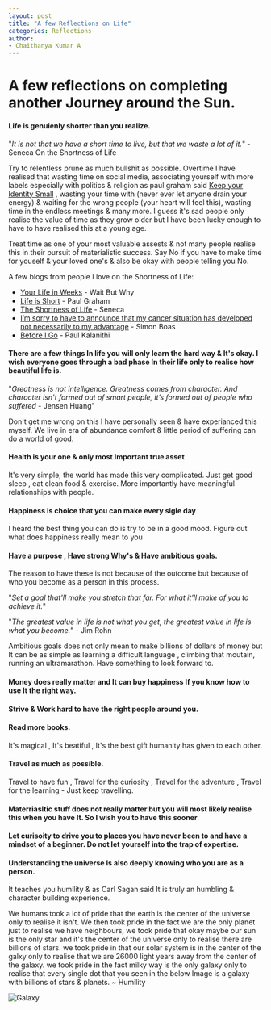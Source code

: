 ```yaml
---
layout: post
title: "A few Reflections on Life"
categories: Reflections
author:
- Chaithanya Kumar A
---
```


# A few reflections on completing another Journey around the Sun. 

#### Life is genuienly shorter than you realize. 

"*It is not that we have a short time to live, but that we waste a lot of it.*" - Seneca On the Shortness of Life

Try to relentless prune as much bullshit as possible. Overtime I have realised that wasting time on social media, associating yourself with more labels especially with politics & religion as paul graham said [Keep your Identity Small](https://www.paulgraham.com/identity.html) , wasting your time with (never ever let anyone drain your energy) & waiting for the wrong people (your heart will feel this), wasting time in the endless meetings & many more. I guess it's sad people only realise the value of time as they grow older but I have been lucky enough to have to have realised this at a young age. 

Treat time as one of your most valuable assests & not many people realise this in their pursuit of materialistic success. Say No if you have to make time for youself & your loved one's & also be okay with people telling you No. 

A few blogs from people I love on the Shortness of Life:

- [Your Life in Weeks](https://waitbutwhy.com/2014/05/life-weeks.html) - Wait But Why
- [Life is Short](https://paulgraham.com/vb.html) - Paul Graham
- [The Shortness of Life](https://www.goodreads.com/book/show/10091.On_the_Shortness_of_Life) - Seneca
- [I’m sorry to have to announce that my cancer situation has developed not necessarily to my advantage](https://jerseyeveningpost.com/news/2024/02/11/jersey-overseas-aid-director-simon-boas-discusses-his-terminal-cancer-diagnosis/) - Simon Boas
- [Before I Go](https://stanmed.stanford.edu/before-i-go/) - Paul Kalanithi

#### There are a few things In life you will only learn the hard way & It's okay. I wish everyone goes through a bad phase In their life only to realise how beautiful life is. 

"*Greatness is not intelligence. Greatness comes from character. And character isn’t formed out of smart people, it’s formed out of people who suffered* - Jensen Huang"

Don't get me wrong on this I have personally seen & have experianced this myself. We live in era of abundance comfort & little period of suffering can do a world of good.

#### Health is your one & only most Important true asset

It's very simple, the world has made this very complicated. Just get good sleep , eat clean food & exercise. More importantly have meaningful relationships with people. 

#### Happiness is choice that you can make every sigle day 

I heard the best thing you can do is try to be in a good mood. Figure out what does happiness really mean to you

#### Have a purpose , Have strong Why's & Have ambitious goals. 

The reason to have these is not because of the outcome but because of who you become as a person in this process. 

"*Set a goal that'll make you stretch that far.
For what it'll make of you to achieve it.*"

"*The greatest value in life is not what you get,
the greatest value in life is what you become.*"  - Jim Rohn

Ambitious goals does not only mean to make billions of dollars of money but It can be as simple as learning a difficult language , climbing that moutain, running an ultramarathon. Have something to look forward to. 


#### Money does really matter and It can buy happiness If you know how to use It the right way. 

#### Strive & Work hard to have the right people around you.

#### Read more books. 

It's magical , It's beatiful , It's the best gift humanity has given to each other. 

#### Travel as much as possible. 

Travel to have fun , Travel for the curiosity , Travel for the adventure , Travel for the learning - Just keep travelling. 

#### Materriasltic stuff does not really matter but you will most likely realise this when you have It. So I wish you to have this sooner 

#### Let curisoity to drive you to places you have never been to and have a mindset of a beginner. Do not let yourself into the trap of expertise. 

#### Understanding the universe Is also deeply knowing who you are as a person. 

It teaches you humility & as Carl Sagan said It is truly an humbling & character building experience. 

We humans took a lot of pride that the earth is the center of the universe only to realise it isn't. We then took pride in the fact we are the only planet just to realise we have neighbours, we took pride that okay maybe our sun is the only star and it's the center of the universe only to realise there are billions of stars. we took pride in that our solar system is in the center of the galxy only to realise that we are 26000 light years away from the center of the galaxy. we took pride in the fact milky way is the only galaxy only to realise that every single dot that you seen in the below Image is a galaxy with billions of stars & planets. ~ Humility 


![Galaxy](assets/STScI-01G8H1NK4W8CJYHF2DDFD1W0DQ.png)

